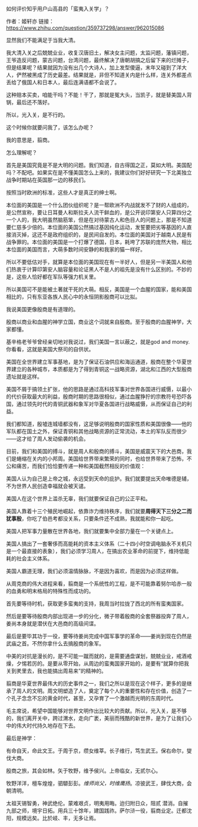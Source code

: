 如何评价知乎用户山高县的「蛮夷入关学」？

作者：姬轩亦
链接：https://www.zhihu.com/question/359737298/answer/962015086

显然我们不能满足于当我大清。

我大清入关之后兢兢业业，收复汉唐旧土，解决女主问题，太监问题，藩镇问题，王爷造反问题，蒙古问题，台湾问题，最终解决了唐朝胡搞之后留下来的烂摊子，但是结果呢？结果就因为没有出几个大诗人，加上发型傻逼，末年又碰到了洋大人，俨然被黑成了历史最差。结果就是，非但不知道关内是什么样，连关外都差点丢给了俄国人和日本人，最后连满语都不会说了。

这种赔本买卖，咱能干吗？不能！干了，那就是冤大头，当凯子，就是替美国人背锅，最后还不落好。

所以，光入关，是不行的。

这个时候你就要问我了，该怎么办呢？

我的意思是，翦商。

怎么理解呢？

首先是美国究竟是不是大明的问题。我们知道，自古得国之正，莫如大明。美国配吗？不配吧。如果实在是不懂美国怎么上来的，我建议你们好好研究一下北美独立战争时期站在英国那一边的移民们。

按照当时欧洲的标准，这些人才是真正的绅士啊。

本位面的美国是一个什么团伙组织呢？是一帮欧洲不内战就发不了财的人组成的，是公然宣称，要让日耳曼人和斯拉夫人流干鲜血的，是公开说印第安人只算四分之一个人的，我大明虽然脑筋笨，但是在对待蒙古人和色目人的问题上，那是不知道要仁慈多少倍的。本位面的美国公然搞过基因纯化运动，发誓要把劣等基因的人直接消灭掉，这还不是政府组织的，是民间自发的。本位面的美国对于越南人民是有战争罪的。本位面的美国是一个打爆了德国，日本，耗垮了苏联的庞然大物，相比本位面的美国而言，大萌多数时间安静的和我家的猫一样好。

所以不要低估对手，就算是本位面的美国现在有一半好人，但是另一半美国人和他们热衷于计算印第安人脑容量和论证黑人不是人的祖先是没有什么区别的。不妙的是，这些人恰好都在军队等强力机关里。

所以美国可不是能被土著就干死的大萌。相反，美国是一个血腥的国家，能和美国相比的，只有东亚各族人民心中的永恒阴影殷商可以比拟。

我说美国更像殷商是有道理的。

殷商以商业和血腥的神学立国，商业这个词就来自殷商。至于殷商的血腥神学，大家都懂。

基辛格老爷爷曾经亲切地对我说过，我们美国一言以蔽之，就是god and money.你看看，这就是美国大祭司的自供状。

美国在全世界建立军事基地，是为了保证石油供应和海运通道，殷商在整个华夏世界建立的各种城市，本质都是为了得到青铜这一战略资源，湖北和江西的大型殷商遗址就是这样。

美国不屑于搞领土扩张，他的思路是通过高科技军事对世界各国进行威慑，以最小的代价获取最大的利益，殷商时期的思路很相似，通过血腥狰狞的宗教符号恐吓各国，通过领先时代的青铜武器和象军对华夏各国进行战略威慑，从而保证自己的利益。

我们都知道，殷墟连城墙都没有，这足够说明殷商的国家性质和美国很像——他的军队都在国土之外，保证青铜和其他战略资源的正常流动，本土的军队反而很少——这才给了周人发动偷袭的机会。

目前，我们和美国的搏斗，就是周人和殷商的搏斗，美国是威震天下的大邑商，我们是蜷缩在关内的小邦周。美国给世界带来繁荣的同时，也给世界带来了恐怖，不公和痛苦，而我们恰恰要传递一种和美国截然相反的价值观：

美国人认为自己是上帝之城，永远受到天命的庇护。我们就要提出天命唯德是辅，不为世界人民创造幸福就会被天谴。

美国人在这个世界上滥杀无辜，我们就要保证自己的公正平和。

美国人靠着十三个殖民地崛起，依靠诈力维持秩序，我们就要**周得天下三分之二而犹事殷**，你吃了伯邑考都没关系，只要条件还不成熟，我就能和你一起吃。

美国人把军事力量散在世界各地，我们就要集中全部力量在一个关键点上。

美国人搞出了一套奢侈而高能耗的资本主义体系（二十四小时空调电脑永不关机只是一个最直接的表象），我们必须学习周人，在搞出农业革命的前提下，维持低能耗的社会主义体系。

美国人霸道无理，我们必须温情脉脉，不是因为喜欢，而是因为必须这样做。

从周克商的伟大进程来看，翦商是一个系统性的工程，是不可能靠着努尔哈赤一般的血勇和明末格局的特殊性而成功的。

首先要等待时机，获取更多蛮夷的支持，我周当时拉拢了西北的所有蛮夷国家。

然后是要等待殷商内部出现进一步的分化，微子带着殷商的全套祭器投奔了周人，姜尚本身就是潜伏在大邑商的高级间谍。

最后是要毕其功于一役，要等待姜尚完成中国军事学的革命——姜尚到现在仍然是武庙之首。不然你拿什么去搞殷商的象军。

中美的对抗是漫长的，是不可能一蹴而就的，是需要通盘谋划，兢兢业业，戒酒戒燥，夕惕若厉的。是要从零开始，从周边的蛮夷国家开始的，是要有“就算你把我关到羑里去，我也能搞出周易来”的精神的。

翦商是华夏世界最伟大的历史事件之一，我们之所以是现在这个样子，更多的是继承了周人的文明。周文明塑造了人，奠定了每个人的重要性和存在价值，创造了一个孔子念念不忘的黄金时代，甚至，又孕育了一个激越而光明的东周时代。

毛主席说，希望中国能够对世界文明作出比较大的贡献。所以，光入关，是不够的，我们离开关中，跨过渭水，走向广袤，美丽而残酷的新世界，是为了让我们心中的伟大时代持久地存在下去。

最后是神学：

有命自天，命此文王。于周于京，缵女维莘。长子维行，笃生武王。保右命尔，燮伐大商。

殷商之旅，其会如林。矢于牧野，维予侯兴。上帝临女，无贰尔心。

牧野洋洋，檀车煌煌，驷騵彭彭。*维师尚父，时维鹰扬*。凉彼武王，肆伐大商，会朝清明。

太祖天锡智勇，神武绝伦。蒙难艰贞，明夷用晦。迨归附日众，阻贰 潜消。自摧九部之师，境宇日拓。用兵三十馀年，建国践祚。萨尔浒一役，翦商业定。迁都沈阳，规模远矣。比於岐、丰，无多让焉。